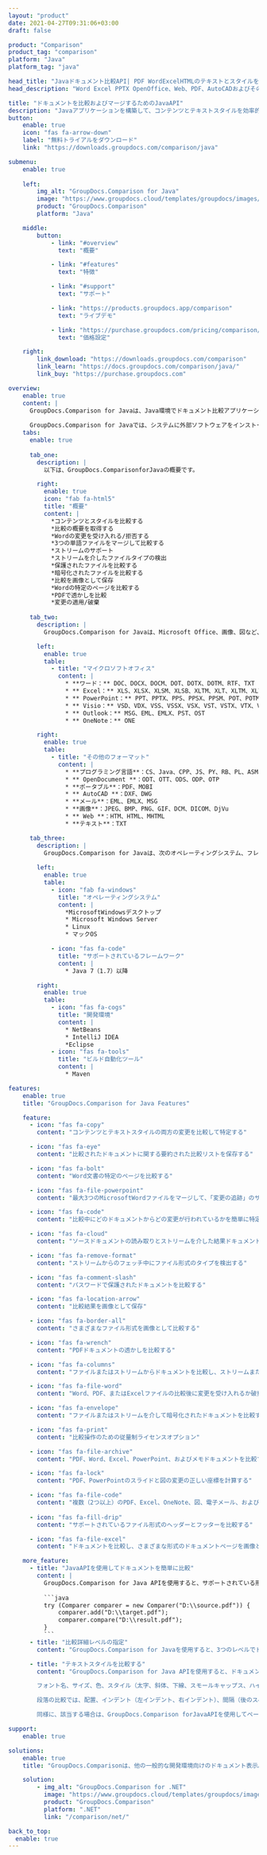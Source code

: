 ```yaml
---
layout: "product"
date: 2021-04-27T09:31:06+03:00
draft: false

product: "Comparison"
product_tag: "comparison"
platform: "Java"
platform_tag: "java"

head_title: "Javaドキュメント比較API| PDF WordExcelHTMLのテキストとスタイルを比較する"
head_description: "Word Excel PPTX OpenOffice、Web、PDF、AutoCADおよびその他のファイル形式を比較およびマージするためのJavaドキュメント比較API。変更を追跡するドキュメントを比較する."

title: "ドキュメントを比較およびマージするためのJavaAPI"
description: "Javaアプリケーションを構築して、コンテンツとテキストスタイルを効率的に比較し、すべての業界標準のドキュメントおよび画像ファイル形式での違いを確認します。."
button:
    enable: true
    icon: "fas fa-arrow-down"
    label: "無料トライアルをダウンロード"
    link: "https://downloads.groupdocs.com/comparison/java"

submenu:
    enable: true
    
    left:
        img_alt: "GroupDocs.Comparison for Java"
        image: "https://www.groupdocs.cloud/templates/groupdocs/images/product-logos/groupdocs-comparison-java.png"
        product: "GroupDocs.Comparison"
        platform: "Java"

    middle:
        button:
            - link: "#overview"
              text: "概要"

            - link: "#features"
              text: "特徴"

            - link: "#support"
              text: "サポート"

            - link: "https://products.groupdocs.app/comparison"
              text: "ライブデモ"

            - link: "https://purchase.groupdocs.com/pricing/comparison/java"
              text: "価格設定"

    right:
        link_download: "https://downloads.groupdocs.com/comparison"
        link_learn: "https://docs.groupdocs.com/comparison/java/"
        link_buy: "https://purchase.groupdocs.com"

overview:
    enable: true
    content: |
      GroupDocs.Comparison for Javaは、Java環境でドキュメント比較アプリケーションを開発するのに役立つ最も柔軟で使いやすいAPIです。差分チェッカーとドキュメントマージAPIを使用すると、コンテンツの変更と相違、および類似のドキュメント形式間のテキストスタイルを検出できます。 PDF、HTML、Microsoft Office Word、Excelスプレッドシート、PowerPointプレゼンテーション、Outlook電子メール、Visioダイアグラム、OpenDocument、AutoCAD、画像など、すべての業界標準のドキュメント形式の比較をサポートしています。変更追跡機能を使用して、ソースドキュメントとターゲットドキュメントの違いの概要が包括的な比較ドキュメントに表示されます。 GroupDocs.Comparison for Java APIを使用すると、ファイルやストリームを介して、パスワードで保護された単純なドキュメントや暗号化されたドキュメントを取得して保存できます。  
        
      GroupDocs.Comparison for Javaでは、システムに外部ソフトウェアをインストールする必要はありません。すべてのJavaバージョンと互換性があり、Javaランタイムを実行できる一般的なオペレーティングシステム（Windows、Linux、MacOS）をサポートします。
    tabs:
      enable: true     
      
      tab_one:
        description: |
          以下は、GroupDocs.ComparisonforJavaの概要です。

        right:
          enable: true
          icon: "fab fa-html5"
          title: "概要"
          content: |
            *コンテンツとスタイルを比較する
            *比較の概要を取得する
            *Wordの変更を受け入れる/拒否する
            *3つの単語ファイルをマージして比較する
            *ストリームのサポート
            *ストリームを介したファイルタイプの検出
            *保護されたファイルを比較する
            *暗号化されたファイルを比較する
            *比較を画像として保存
            *Wordの特定のページを比較する
            *PDFで透かしを比較
            *変更の適用/破棄
      
      tab_two:
        description: |
          GroupDocs.Comparison for Javaは、Microsoft Office、画像、図など、一般的な[ドキュメントファイル形式]（https://docs.groupdocs.com/comparison/java/supported-document-formats/）をすべてサポートしています。

        left:
          enable: true
          table:
            - title: "マイクロソフトオフィス"
              content: |
                * **ワード：** DOC、DOCX、DOCM、DOT、DOTX、DOTM、RTF、TXT
                * ** Excel：** XLS、XLSX、XLSM、XLSB、XLTM、XLT、XLTM、XLTX、XLAM、SXC、SpreadsheetML
                * ** PowerPoint：** PPT、PPTX、PPS、PPSX、PPSM、POT、POTM、POTX、PPTM
                * ** Visio：** VSD、VDX、VSS、VSSX、VSX、VST、VSTX、VTX、VSDX、VDW、VSTM、VSSM、VSDM
                * ** Outlook：** MSG、EML、EMLX、PST、OST
                * ** OneNote：** ONE

        right:
          enable: true
          table:
            - title: "その他のフォーマット"
              content: |
                * **プログラミング言語**：CS、Java、CPP、JS、PY、RB、PL、ASM、GROOVY、JSON、ActionScript、PHP、SQL、LOG、DIFF、LESS、SCALA
                * ** OpenDocument **：ODT、OTT、ODS、ODP、OTP
                * **ポータブル**：PDF、MOBI
                * ** AutoCAD **：DXF、DWG
                * **メール**：EML、EMLX、MSG
                * **画像**：JPEG、BMP、PNG、GIF、DCM、DICOM、DjVu
                * ** Web **：HTM、HTML、MHTML
                * **テキスト**：TXT

      tab_three:
        description: |
          GroupDocs.Comparison for Javaは、次のオペレーティングシステム、フレームワーク、およびパッケージマネージャーをサポートしています。
        
        left:
          enable: true
          table:
            - icon: "fab fa-windows"
              title: "オペレーティングシステム"
              content: |
                *MicrosoftWindowsデスクトップ
                * Microsoft Windows Server
                * Linux
                * マックOS

            - icon: "fas fa-code"
              title: "サポートされているフレームワーク"
              content: |
                * Java 7（1.7）以降

        right:
          enable: true
          table:
            - icon: "fas fa-cogs"
              title: "開発環境"
              content: |
                * NetBeans
                * IntelliJ IDEA
                *Eclipse
            - icon: "fas fa-tools"
              title: "ビルド自動化ツール"
              content: |
                * Maven

features:
    enable: true
    title: "GroupDocs.Comparison for Java Features"

    feature:
      - icon: "fas fa-copy"
        content: "コンテンツとテキストスタイルの両方の変更を比較して特定する"

      - icon: "fas fa-eye"
        content: "比較されたドキュメントに関する要約された比較リストを保存する"

      - icon: "fas fa-bolt"
        content: "Word文書の特定のページを比較する"

      - icon: "fas fa-file-powerpoint"
        content: "最大3つのMicrosoftWordファイルをマージして、「変更の追跡」のサポートと比較します"

      - icon: "fas fa-code"
        content: "比較中にどのドキュメントからどの変更が行われているかを簡単に特定"

      - icon: "fas fa-cloud"
        content: "ソースドキュメントの読み取りとストリームを介した結果ドキュメントの送信のサポート"

      - icon: "fas fa-remove-format"
        content: "ストリームからのフェッチ中にファイル形式のタイプを検出する"

      - icon: "fas fa-comment-slash"
        content: "パスワードで保護されたドキュメントを比較する"

      - icon: "fas fa-location-arrow"
        content: "比較結果を画像として保存"

      - icon: "fas fa-border-all"
        content: "さまざまなファイル形式を画像として比較する"

      - icon: "fas fa-wrench"
        content: "PDFドキュメントの透かしを比較する"

      - icon: "fas fa-columns"
        content: "ファイルまたはストリームからドキュメントを比較し、ストリームまたはファイルを介して結果ドキュメントを送信します"

      - icon: "fas fa-file-word"
        content: "Word、PDF、またはExcelファイルの比較後に変更を受け入れるか破棄する"

      - icon: "fas fa-envelope"
        content: "ファイルまたはストリームを介して暗号化されたドキュメントを比較する"

      - icon: "fas fa-print"
        content: "比較操作のための従量制ライセンスオプション"

      - icon: "fas fa-file-archive"
        content: "PDF、Word、Excel、PowerPoint、およびメモドキュメントを比較するときにマークされた変更のテキストを強調表示する"

      - icon: "fas fa-lock"
        content: "PDF、PowerPointのスライドと図の変更の正しい座標を計算する"

      - icon: "fas fa-file-code"
        content: "複数（2つ以上）のPDF、Excel、OneNote、図、電子メール、およびテキストドキュメントを比較する"
      
      - icon: "fas fa-fill-drip"
        content: "サポートされているファイル形式のヘッダーとフッターを比較する"

      - icon: "fas fa-file-excel"
        content: "ドキュメントを比較し、さまざまな形式のドキュメントページを画像として保存"

    more_feature:
      - title: "JavaAPIを使用してドキュメントを簡単に比較"
        content: |
          GroupDocs.Comparison for Java APIを使用すると、サポートされている形式のドキュメントを簡単に比較して、それらの違いを見つけることができます。次の例は、Javaを使用して2つのMicrosoftWord文書を比較する方法を示しています。
          
          ```java
          try (Comparer comparer = new Comparer("D:\\source.pdf")) {
              comparer.add("D:\\target.pdf");
              comparer.compare("D:\\result.pdf");
          }
          ```
      - title: "比較詳細レベルの指定"
        content: "GroupDocs.Comparison for Javaを使用すると、3つのレベルでドキュメントを比較できます。比較強度を低（画像グリッドの精度でテキストを単語ごとに比較= 50）、中（画像グリッドの精度で文字ごとに比較= 100）、または高（画像グリッドの精度で文字ごとにテキストを比較）に設定できます。グリッド=150）."

      - title: "テキストスタイルを比較する"
        content: "GroupDocs.Comparison for Java APIを使用すると、ドキュメントコンテンツに加えて、テキストスタイルも比較できます。.

        フォント名、サイズ、色、スタイル（太字、斜体、下線、スモールキャップス、ハイパーリンク）、および該当する場合はアンダーカラーを比較して、単語や文字を比較しながら、比較対象のドキュメント間の違いを確認することもできます。  

        段落の比較では、配置、インデント（左インデント、右インデント）、間隔（後のスペース、前のスペース）、最初の行のインデント、および行の間隔も比較できます。  

        同様に、該当する場合は、GroupDocs.Comparison forJavaAPIを使用してページの他のセクションを比較することもできます。セクションには、フッターの距離、ページの余白（左、右、上、下）、ページの高さ、ページの向き、境界線の色、線の幅が含まれます。」"

support:
    enable: true

solutions:
    enable: true
    title: "GroupDocs.Comparisonは、他の一般的な開発環境向けのドキュメント表示APIを提供します"

    solution:
        - img_alt: "GroupDocs.Comparison for .NET"
          image: "https://www.groupdocs.cloud/templates/groupdocs/images/product-logos/groupdocs-comparison-net.png"
          product: "GroupDocs.Comparison"
          platform: ".NET"
          link: "/comparison/net/"

back_to_top:
  enable: true
---
```

